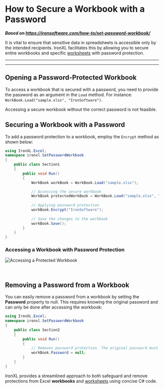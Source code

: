 # How to Secure a Workbook with a Password

***Based on <https://ironsoftware.com/how-to/set-password-workbook/>***


It is vital to ensure that sensitive data in spreadsheets is accessible only by the intended recipients. IronXL facilitates this by allowing you to secure entire workbooks and specific <a href="https://ironsoftware.com/csharp/excel/how-to/set-password-worksheet/">worksheets</a> with password protection.

***

***

## Opening a Password-Protected Workbook

To access a workbook that is secured with a password, you need to provide the password as an argument in the `Load` method. For instance: `WorkBook.Load("sample.xlsx", "IronSoftware")`.

Accessing a secure workbook without the correct password is not feasible.

## Securing a Workbook with a Password

To add a password protection to a workbook, employ the `Encrypt` method as shown below:

```cs
using IronXL.Excel;
namespace ironxl.SetPasswordWorkbook
{
    public class Section1
    {
        public void Run()
        {
            WorkBook workBook = WorkBook.Load("sample.xlsx");

            // Accessing the secure workbook
            WorkBook protectedWorkBook = WorkBook.Load("sample.xlsx", "IronSoftware");
            
            // Applying password protection
            workBook.Encrypt("IronSoftware");
            
            // Save the changes to the workbook
            workBook.Save();
        }
    }
}
```

### Accessing a Workbook with Password Protection

<img src="https://ironsoftware.com/static-assets/excel/how-to/set-password-workbook/set-password-workbook-access.gif" alt="Accessing a Protected Workbook" class="img-responsive add-shadow" style="margin-bottom: 30px;"/>

## Removing a Password from a Workbook

You can easily remove a password from a workbook by setting the **Password** property to null. This requires knowing the original password and can only be done after accessing the workbook:

```cs
using IronXL.Excel;
namespace ironxl.SetPasswordWorkbook
{
    public class Section2
    {
        public void Run()
        {
            // Removes password protection. The original password must be known.
            workBook.Password = null;
        }
    }
}
```

IronXL provides a streamlined approach to both safeguard and remove protections from Excel **workbooks** and <a href="https://ironsoftware.com/csharp/excel/how-to/set-password-worksheet/">worksheets</a> using concise C# code.